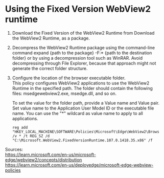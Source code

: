 # Using the Fixed Version WebView2 runtime

1. Download the Fixed Version of the WebView2 Runtime from Download the WebView2 Runtime, as a package.  

2. Decompress the WebView2 Runtime package using the command-line command expand {path to the package} -F:* {path to the destination folder} or by using a decompression tool such as WinRAR. Avoid decompressing through File Explorer, because that approach might not generate the correct folder structure.  

3. Configure the location of the browser executable folder.  
   This policy configures WebView2 applications to use the WebView2 Runtime in the specified path. The folder should contain the following files: msedgewebview2.exe, msedge.dll, and so on.

   To set the value for the folder path, provide a Value name and Value pair. Set value name to the Application User Model ID or the executable file name. You can use the "*" wildcard as value name to apply to all applications.

   ```
   reg add "HKEY_LOCAL_MACHINE\SOFTWARE\Policies\Microsoft\Edge\WebView2\BrowserExecutableFolder" /v * /t REG_SZ /d "C:\Microsoft.WebView2.FixedVersionRuntime.107.0.1418.35.x86" /f
   ```

Sources:  
https://learn.microsoft.com/en-us/microsoft-edge/webview2/concepts/distribution    
https://learn.microsoft.com/en-us/deployedge/microsoft-edge-webview-policies  